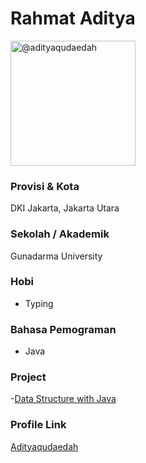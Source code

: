 # Rahmat Aditya

<img class="avatar rounded-2 avatar-user" src="https://avatars2.githubusercontent.com/u/54394349?s=400&amp;u=0c0e87a4fd2785c9b36282217e49e6aa44629944&amp;v=4" alt="@adityaqudaedah" width="200" height="200">

### Provisi & Kota

DKI Jakarta, Jakarta Utara

### Sekolah / Akademik
Gunadarma University

### Hobi

- Typing

### Bahasa Pemograman

- Java

### Project

-[Data Structure with Java](https://github.com/adityaqudaedah/Java_Data_Structure)

### Profile Link

[Adityaqudaedah](https://github.com/adityaqudaedah)
